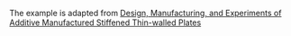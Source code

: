 The example is adapted from [Design, Manufacturing, and Experiments of Additive Manufactured Stiffened Thin-walled Plates](https://doi.org/10.2514/6.2024-2077)
